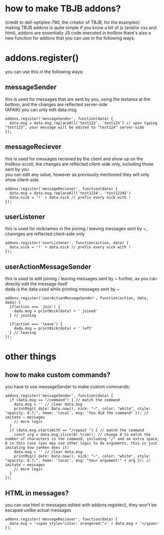 # how to make TBJB addons?

(credit to dell-optiplex-790, the creator of TBJB, for the examples)  
making TBJB addons is quite simple if you know a bit of js (and/or css and html), addons are essentially JS code executed in trollbox
there's also a new function for addons that you can use in the following ways:

# addons.register()

you can use this in the following ways:

## messageSender

this is used for messages that are sent by you, using the textarea at the bottom, and the changes are reflected server-side  
(AFAIK) you can only edit data.msg
```
addons.register('messageSender', function(data) {
  data.msg = data.msg.replaceAll('test123', 'test124') // upon typing "test123", your message will be edited to "test124" server-side
});
```

## messageReciever

this is used for messages recieved by the client and show up on the trollbox-scroll, the changes are reflected client-side only, including those sent by you  
you can edit any value, however as previously mentioned they will only show client-side
```
addons.register('messageReciever', function(data) {
  data.msg = data.msg.replaceAll('test1234', 'test12345')
  data.nick = '!' + data.nick // prefix every nick with !
});
```

## userListener

this is used for nicknames in the joining / leaving messages sent by ~, channges are reflected client-side only  
```
addons.register('userListener', function(action, data) {
  data.nick = '!' + data.nick // prefix every nick with !
});
```

## userActionMessageSender

this is used to edit joining / leaving messages sent by ~ further, as you can directly edit the message itself  
dada is the data used while printing messages sent by ~
```
addons.register('userActionMessageSender', function(action, data, dada) {
  if(action === 'join') {
    dada.msg = printNick(data) + ' joined'
  } // joining

  if(action === 'leave') {
    dada.msg = printNick(data) + ' left'
  } // leaving
});
```

# other things

## how to make custom commands?

you have to use messageSender to make custom commands:
```
addons.register('messageSender', function(data) {
  if (data.msg == "/command") { // match the command
    data.msg = '' // clear data.msg
    printMsg({ date: Date.now(), nick: "~", color: "white", style: "opacity: 0.7;", home: 'local', msg: "You did the command" }); // imitate ~ messages
    // more logic
  }
  if (data.msg.startsWith == "/repeat ") { // match the command
    const arg = data.msg.slice(8).trim(); // change 8 to match the number of characters in the command, including "/" and an extra space, 8 in this case (you may use other logic to do arguments, this is just imitating how janken does it)
    data.msg = '' // clear data.msg
    printMsg({ date: Date.now(), nick: "~", color: "white", style: "opacity: 0.7;", home: 'local', msg: "Your argument:" + arg }); // imitate ~ messages
    // more logic
  }
});
```

## HTML in messages?

you can use html in messages edited with addons.register(), they won't be escaped unlike actual messages
```
addons.register('messageReciever', function(data) {
  data.msg = '<span style="color: orangered;">' + data.msg + '</span>'
});
```
